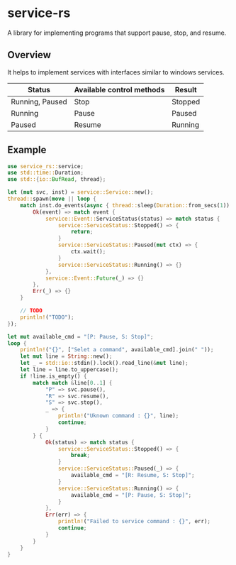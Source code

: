 # service-rs

A library for implementing programs that support pause, stop, and resume.

## Overview

It helps to implement services with interfaces similar to windows services.

| Status          | Available control methods | Result  |
| --------------- | ------------------------- | ------- |
| Running, Paused | Stop                      | Stopped |
| Running         | Pause                     | Paused  |
| Paused          | Resume                    | Running |

## Example

```rust
use service_rs::service;
use std::time::Duration;
use std::{io::BufRead, thread};

let (mut svc, inst) = service::Service::new();
thread::spawn(move || loop {
    match inst.do_events(async { thread::sleep(Duration::from_secs(1)) }) {
        Ok(event) => match event {
            service::Event::ServiceStatus(status) => match status {
                service::ServiceStatus::Stopped() => {
                    return;
                }
                service::ServiceStatus::Paused(mut ctx) => {
                    ctx.wait();
                }
                service::ServiceStatus::Running() => {}
            },
            service::Event::Future(_) => {}
        },
        Err(_) => {}
    }

    // TODO
    println!("TODO");
});

let mut available_cmd = "[P: Pause, S: Stop]";
loop {
    println!("{}", ["Selet a command", available_cmd].join(" "));
    let mut line = String::new();
    let _ = std::io::stdin().lock().read_line(&mut line);
    let line = line.to_uppercase();
    if !line.is_empty() {
        match match &line[0..1] {
            "P" => svc.pause(),
            "R" => svc.resume(),
            "S" => svc.stop(),
            _ => {
                println!("Uknown command : {}", line);
                continue;
            }
        } {
            Ok(status) => match status {
                service::ServiceStatus::Stopped() => {
                    break;
                }
                service::ServiceStatus::Paused(_) => {
                    available_cmd = "[R: Resume, S: Stop]";
                }
                service::ServiceStatus::Running() => {
                    available_cmd = "[P: Pause, S: Stop]";
                }
            },
            Err(err) => {
                println!("Failed to service command : {}", err);
                continue;
            }
        }
    }
}
```
